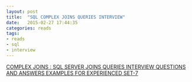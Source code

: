 ```yaml
---
layout: post
title:  "SQL COMPLEX JOINS QUERIES INTERVIEW"
date:   2015-02-27 17:44:35
categories: reads
tags:
- reads
- sql
- interview
---
```

<a class="embedly-card" href="http://www.interviewquestionspdf.com/2014/07/complex-joins-sql-joins-queries.html">COMPLEX JOINS : SQL SERVER JOINS QUERIES INTERVIEW QUESTIONS AND ANSWERS EXAMPLES FOR EXPERIENCED SET-7</a>
<script async src="//cdn.embedly.com/widgets/platform.js" charset="UTF-8"></script>